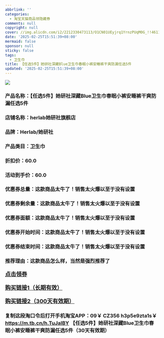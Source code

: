 ```yaml
---
abbrlink: ''
categories:
  - 淘宝天猫商品领隐藏券
comments: null
copyright: null
cover: //img.alicdn.com/i2/2212330473113/O1CN01UEyjrq1YrnzPUqM0G_!!4611686018427381401-0-item_pic.jpg
date: '2025-02-25T15:51:39+08:00'
mermaid: false
sponsor: null
sticky: false
tags:
  - 卫生巾
title: 【任选5件】她研社深藏Blue卫生巾春眠小裤安睡裤干爽防漏任选5件
updated: '2025-02-25T15:51:39+08:00'
--- 
```


![](//img.alicdn.com/i2/2212330473113/O1CN01UEyjrq1YrnzPUqM0G_!!4611686018427381401-0-item_pic.jpg)

### 产品名称：【任选5件】她研社深藏Blue卫生巾春眠小裤安睡裤干爽防漏任选5件
### 店铺名称：herlab她研社旗舰店
### 品牌：Herlab/她研社
### 产品类目：卫生巾
### 折扣价：60.0
### 活动到手价：60.0
### 优惠券总量：这款商品太牛了！销售太火爆以至于没有设置
### 优惠券剩余量：这款商品太牛了！销售太火爆以至于没有设置
### 优惠券面额：这款商品太牛了！销售太火爆以至于没有设置
### 优惠券开始时间：这款商品太牛了！销售太火爆以至于没有设置
### 优惠券结束时间：这款商品太牛了！销售太火爆以至于没有设置
### 推荐理由：这款商品怎么样，当然是强烈推荐了

<p style="font-size: 18px; font-weight: bold;">
  <a href="这款商品太牛了！销售太火爆以至于没有设置" target="_blank">点击领券</a>
</p>
<p style="font-size: 18px; font-weight: bold;">
  <a href="https://s.click.taobao.com/t?e=m%3D2%26s%3DVI416tO3GVhw4vFB6t2Z2ueEDrYVVa64K7Vc7tFgwiHjf2vlNIV67k2Uw6Vjz9mVZW1Lr5j6Def3ID%2FV1RqsF4wnCJeELi4I%2FIEn%2BS1IjHAB0ghlTd7WlZVm%2FOAUUFw71qrpxiwMoCNxc1AtbZGVS9bu2iU9%2FWuGcA7HDf39FtTNEPXytV9ALoS4zvCRUrquxnXK33GYWCV2w5pi5gwEnlAI7JsB8fwOzKGae%2Bvf6dgqJoJOIBbrahGkxns6pnB%2FuwPjdSPogRWPgysBSxHfUOXVLEPDWL24%2FufIeaShmLvWGPPZ03CRxJRp8f4%2BsssINgWvPxnekZnGDmntuH4VtA%3D%3D" target="_blank">购买链接1（长期有效）</a>
</p>
<p style="font-size: 18px; font-weight: bold;">
  <a href="https://s.click.taobao.com/AyicVNs" target="_blank">购买链接2（300天有效期）</a>
</p>

### 复制这段淘口令后打开手机淘宝APP：09￥ CZ356 h3p5e9zta1s￥ https://m.tb.cn/h.TuJaIBY  【任选5件】她研社深藏Blue卫生巾春眠小裤安睡裤干爽防漏任选5件（30天有效期）

